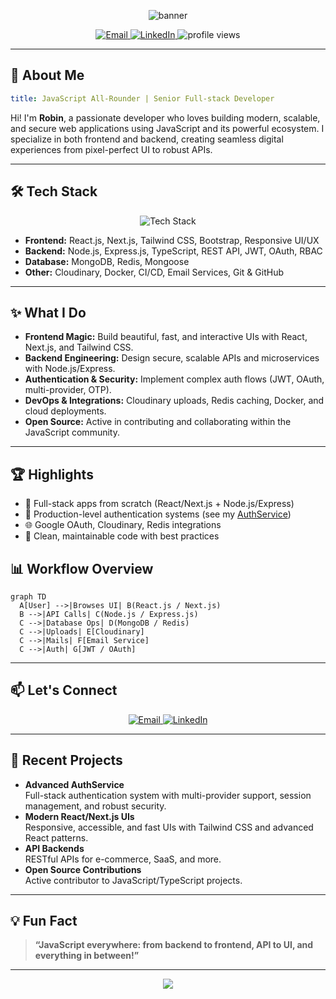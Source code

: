 <!-- Profile Banner -->
<p align="center">
  <img src="https://capsule-render.vercel.app/api?type=waving&color=gradient&height=200&section=header&text=Hi,%20I'm%20Robin%20👋&fontSize=48&fontAlignY=40&desc=JavaScript%20All-Rounder%20Developer&descAlignY=60&animation=twinkling" alt="banner"/>
</p>

<p align="center">
  <a href="mailto:your.email@example.com">
    <img src="https://img.shields.io/badge/Email-Contact-informational?style=flat-square&logo=gmail&logoColor=white&color=EA4335" alt="Email"/>
  </a>
  <a href="https://linkedin.com/in/your-linkedin">
    <img src="https://img.shields.io/badge/LinkedIn-Connect-blue?style=flat-square&logo=linkedin" alt="LinkedIn"/>
  </a>
  <img src="https://komarev.com/ghpvc/?username=jsdev-robin&label=Profile%20views&color=0e75b6&style=flat-square" alt="profile views"/>
</p>

---

## 🚀 About Me

```yaml
title: JavaScript All-Rounder | Senior Full-stack Developer
```
Hi! I'm <b>Robin</b>, a passionate developer who loves building modern, scalable, and secure web applications using JavaScript and its powerful ecosystem. I specialize in both frontend and backend, creating seamless digital experiences from pixel-perfect UI to robust APIs.

---

## 🛠️ Tech Stack

<p align="center">
  <img src="https://skillicons.dev/icons?i=js,ts,react,nextjs,nodejs,express,tailwind,mongodb,redis,html,css,bootstrap,git,github,docker" alt="Tech Stack" />
</p>

- **Frontend:** React.js, Next.js, Tailwind CSS, Bootstrap, Responsive UI/UX
- **Backend:** Node.js, Express.js, TypeScript, REST API, JWT, OAuth, RBAC
- **Database:** MongoDB, Redis, Mongoose
- **Other:** Cloudinary, Docker, CI/CD, Email Services, Git & GitHub

---

## ✨ What I Do

- **Frontend Magic:** Build beautiful, fast, and interactive UIs with React, Next.js, and Tailwind CSS.
- **Backend Engineering:** Design secure, scalable APIs and microservices with Node.js/Express.
- **Authentication & Security:** Implement complex auth flows (JWT, OAuth, multi-provider, OTP).
- **DevOps & Integrations:** Cloudinary uploads, Redis caching, Docker, and cloud deployments.
- **Open Source:** Active in contributing and collaborating within the JavaScript community.

---

## 🏆 Highlights

- 🚀 Full-stack apps from scratch (React/Next.js + Node.js/Express)
- 🔐 Production-level authentication systems (see my [AuthService](#))
- 🌐 Google OAuth, Cloudinary, Redis integrations
- 🧹 Clean, maintainable code with best practices

## 📊 Workflow Overview

```mermaid
graph TD
  A[User] -->|Browses UI| B(React.js / Next.js)
  B -->|API Calls| C(Node.js / Express.js)
  C -->|Database Ops| D(MongoDB / Redis)
  C -->|Uploads| E[Cloudinary]
  C -->|Mails| F[Email Service]
  C -->|Auth| G[JWT / OAuth]
```

---

## 📫 Let's Connect

<p align="center">
  <a href="mailto:your.email@example.com">
    <img src="https://img.shields.io/badge/Email-Write%20me-red?style=for-the-badge&logo=gmail" alt="Email"/>
  </a>
  <a href="https://linkedin.com/in/your-linkedin">
    <img src="https://img.shields.io/badge/LinkedIn-Let's%20connect-blue?style=for-the-badge&logo=linkedin" alt="LinkedIn"/>
  </a>
</p>

---

## 📝 Recent Projects

- **Advanced AuthService**  
  Full-stack authentication system with multi-provider support, session management, and robust security.
- **Modern React/Next.js UIs**  
  Responsive, accessible, and fast UIs with Tailwind CSS and advanced React patterns.
- **API Backends**  
  RESTful APIs for e-commerce, SaaS, and more.
- **Open Source Contributions**  
  Active contributor to JavaScript/TypeScript projects.

---

## 💡 Fun Fact

> <b>“JavaScript everywhere: from backend to frontend, API to UI, and everything in between!”</b>

---

<p align="center">
  <img src="https://capsule-render.vercel.app/api?type=waving&color=gradient&height=100&section=footer"/>
</p>
